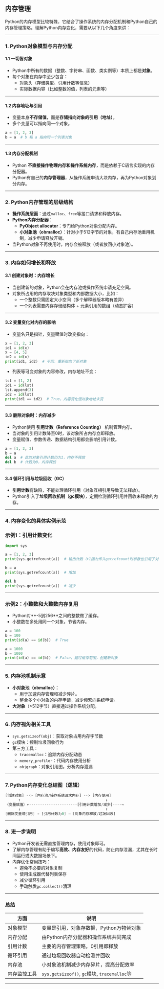 ## 内存管理

Python的内存模型比较特殊，它结合了操作系统的内存分配机制和Python自己的内存管理策略。理解Python内存变化，需要从以下几个角度来讲：

---

### 1. Python对象模型与内存分配

#### 1.1 一切皆对象

- Python中所有的数据（整数、字符串、函数、类实例等）本质上都是**对象**。
- 每个对象在内存中至少包含：
  - 对象头（存储类型、引用计数等信息）
  - 实际数据内容（比如整数的值，列表的元素等）

---

#### 1.2 内存地址与引用

- 变量本身**不存储值**，而是**存储指向对象的引用（地址）**。
- 多个变量可以指向同一个对象。

```python
a = [1, 2, 3]
b = a  # b 和 a 指向同一个列表对象
```

---

#### 1.3 内存分配机制

- Python **不直接操作物理内存和操作系统内存**，而是依赖于C语言实现的内存分配器。
- Python有自己的**内存管理器**，从操作系统申请大块内存，再为Python对象划分内存。

---

### 2. Python内存管理的层级结构

- **操作系统层面**：通过`malloc`、`free`等接口请求和释放内存。
- **Python内存分配器**：
  - **PyObject allocator**：专门给Python对象分配内存。
  - **小对象池（obmalloc）**：针对小于512字节的对象，有自己内存池重用机制，减少申请释放开销。
- 当Python对象不再使用时，内存会被释放（或者放回小对象池）。

---

### 3. 内存如何增长和释放

#### 3.1 创建对象时：内存增长

- 当创建新的对象，Python会在内存池或操作系统申请充足空间。
- 对象所占用的内存取决对象类型和内部数据大小，比如：
  - 一个整数只需固定大小空间（多个解释器版本略有差异）
  - 一个列表需要内存存储结构体 + 元素引用的数组（动态扩容）

---

#### 3.2 变量变化对内存的影响

- 变量名只是指针，变量赋值时改变指向：

```python
x = [1, 2, 3]
id1 = id(x)
x = [4, 5]
id2 = id(x)
print(id1, id2)  # 不同，重新指向了新对象
```

- 列表等可变对象的内容修改，内存地址不变：

```python
lst = [1, 2]
id1 = id(lst)
lst.append(3)
id2 = id(lst)
print(id1 == id2)  # True，内容变化但对象地址未变
```

---

#### 3.3 删除对象时：内存减少

- Python使用 **引用计数（Reference Counting）** 机制管理内存。
- 当对象的引用计数降至0时，该对象所占内存立即释放。
- 变量赋值、参数传递、数据结构引用都会影响引用计数。

```python
a = [1, 2, 3]
b = a
del a  # 此时对象引用计数仍为1，内存不释放
del b  # 计数为0，内存释放
```

---

#### 3.4 循环引用与垃圾回收（GC）

- **引用计数**有缺陷，不能处理循环引用（对象互相引用导致无法释放）。
- Python引入了**垃圾回收机制（gc模块）**，定期检测循环引用并回收未释放的内存。

---

### 4. 内存变化的具体实例示范

### 示例1：引用计数变化

```python
import sys

a = [1, 2, 3]
print(sys.getrefcount(a))  # 输出计数（+1因为传入getrefcount时参数也引用了对象）

b = a
print(sys.getrefcount(a))  # 增加

del b
print(sys.getrefcount(a))  # 减少
```

---

### 示例2：小整数和大整数内存复用

- Python对**-5到256**之间的整数做了缓存。
- 小整数在多处用同一个对象，节省内存。

```python
a = 100
b = 100
print(id(a) == id(b))  # True

a = 1000
b = 1000
print(id(a) == id(b))  # False，超过缓存范围，创建新对象
```

---

### 5. 内存池机制示意

- **小对象池（obmalloc）**：
  - 用于加速内存管理和减少碎片。
  - 整合多个小对象的内存申请，减少频繁向系统申请。
- **大对象**（>512字节）直接通过操作系统分配。

---

### 6. 内存视角相关工具

- `sys.getsizeof(obj)`：获取对象占用内存字节数
- `gc`模块：控制垃圾回收行为
- 第三方工具：
  - `tracemalloc`：追踪内存分配动态
  - `memory_profiler`：代码内存使用分析
  - `objgraph`：对象引用图，分析内存泄漏

---

### 7. Python内存变化总结图（逻辑）

```python
[创建对象] --> [内存池/操作系统请求内存] --> [内存使用]
      ↑                                       ↓
（变量赋值）←----------------------[引用计数增加/减少]----→
      ↓                                       ↑
[删除变量或引用] → [引用计数为0] → [对象内存释放/垃圾回收]
```

---

### 8. 进一步说明

- Python开发者无需直接管理内存，使用对象即可。
- 了解内存管理有助于编写**高效、内存友好**的代码，防止内存泄漏，尤其在长时间运行或大数据场景下。
- 内存优化常用技巧：
  - 避免不必要的对象复制
  - 使用生成器代替列表保存
  - 减少循环引用
  - 手动触发`gc.collect()`清理

---

### 总结

| 方面         | 说明                                         |
| ------------ | -------------------------------------------- |
| 对象模型     | 变量是引用，对象存数据，Python万物皆对象     |
| 内存分配     | 由Python内存分配器和操作系统共同完成         |
| 引用计数     | 主要的内存管理策略，0引用即释放              |
| 循环引用     | 通过垃圾回收器自动检测并回收                 |
| 内存池       | 小对象池机制减少内存碎片，提高分配效率       |
| 内存监控工具 | `sys.getsizeof()`, `gc`模块, `tracemalloc`等 |

---

